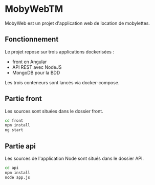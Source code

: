 # MobyWebTM

MobyWeb est un projet d'application web de location de mobylettes.

## Fonctionnement

Le projet repose sur trois applications dockerisées :
- front en Angular
- API REST avec NodeJS
- MongoDB pour la BDD

Les trois conteneurs sont lancés via docker-compose.

## Partie front
Les sources sont situées dans le dossier front.

```sh
cd front
npm install
ng start
```

## Partie api
Les sources de l'application Node sont situés dans le dossier API.

```sh
cd api
npm install
node app.js
```
